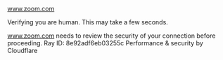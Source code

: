 www.zoom.com

Verifying you are human. This may take a few seconds.

www.zoom.com needs to review the security of your connection before proceeding.
Ray ID: 8e92adf6eb03255c
Performance & security by Cloudflare